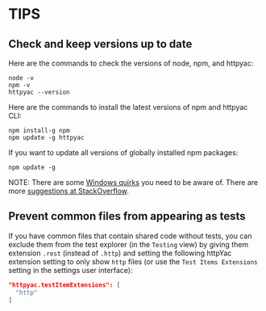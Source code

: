 # TIPS

## Check and keep versions up to date

Here are the commands to check the versions of node, npm, and httpyac:

```console
node -v
npm -v
httpyac --version
```

Here are the commands to install the latest versions of npm and httpyac CLI:

```console
npm install-g npm
npm update -g httpyac
```

If you want to update all versions of globally installed npm packages:

```console
npm update -g
```

NOTE: There are some [Windows quirks](https://docs.npmjs.com/try-the-latest-stable-version-of-npm#upgrading-on-windows) you need to be aware of. There are more [suggestions at StackOverflow](https://stackoverflow.com/questions/18412129/how-can-i-update-npm-on-windows/31520672).

## Prevent common files from appearing as tests

If you have common files that contain shared code without tests, you can exclude them from the test explorer (in the `Testing` view) by giving them extension `.rest` (instead of `.http`) and setting the following httpYac extension setting to only show `http` files (or use the `Test Items Extensions` setting in the settings user interface):

```json
"httpyac.testItemExtensions": [
  "http"
]
```
